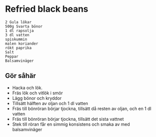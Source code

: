 # Refried black beans
```
2 Gula lökar
500g Svarta bönor
1 dl rapsolja
3 dl vatten
spiskummin
malen koriander
rökt paprika
Salt
Peppar
Balsamvinäger
```

## Gör såhär
* Hacka och lök.
* Fräs lök och vitlök i smör
* Lägg bönor och kryddor
* Tillsätt hälften av oljan och 1 dl vatten
* Fräs till bönröran börjar tjockna, tillsätt då resten av oljan, och en 1 dl vatten
* Fräs till bönröran börjar tjockna, tillsätt det sista vattnet
* Stek till röran får en simmig konsistens och smaka av med balsamvinäger
